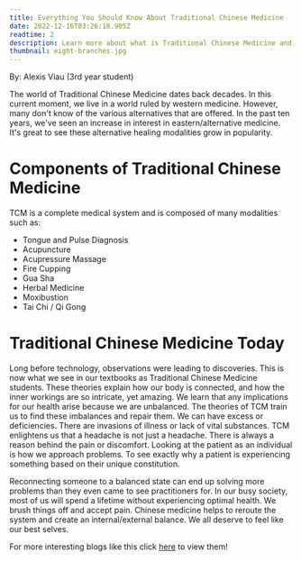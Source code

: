 ```yaml
---
title: Everything You Should Know About Traditional Chinese Medicine
date: 2022-12-16T03:26:18.905Z
readtime: 2
description: Learn more about what is Traditional Chinese Medicine and how it came to be!
thumbnail: eight-branches.jpg
---
```

By: Alexis Viau (3rd year student)

The world of Traditional Chinese Medicine dates back decades. In this current moment, we live in a world ruled by western medicine. However, many don't know of the various alternatives that are offered. In the past ten years, we've seen an increase in interest in eastern/alternative medicine. It's great to see these alternative healing modalities grow in popularity.

# C﻿omponents of Traditional Chinese Medicine

TCM is a complete medical system and is composed of many modalities such as:

* Tongue and Pulse Diagnosis
* Acupuncture
* Acupressure Massage
* Fire Cupping
* Gua Sha
* Herbal Medicine
* Moxibustion
* Tai Chi / Qi Gong

# T﻿raditional Chinese Medicine Today

Long before technology, observations were leading to discoveries. This is now what we see in our textbooks as Traditional Chinese Medicine students. These theories explain how our body is connected, and how the inner workings are so intricate, yet amazing. We learn that any implications for our health arise because we are unbalanced. The theories of TCM train us to find these imbalances and repair them. We can have excess or deficiencies. There are invasions of illness or lack of vital substances. TCM enlightens us that a headache is not just a headache. There is always a reason behind the pain or discomfort. Looking at the patient as an individual is how we approach problems. To see exactly why a patient is experiencing something based on their unique constitution.

Reconnecting someone to a balanced state can end up solving more problems than they even came to see practitioners for. In our busy society, most of us will spend a lifetime without experiencing optimal health. We brush things off and accept pain. Chinese medicine helps to reroute the system and create an internal/external balance. We all deserve to feel like our best selves.

For more interesting blogs like this click [here](https://www.eightbranches.ca/bulletin-board/) to view them!